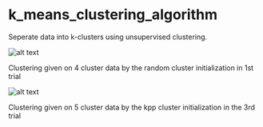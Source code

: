 # k_means_clustering_algorithm
 Seperate data into k-clusters using unsupervised clustering.

![alt text](https://github.com/sashakttripathi/k_means_clustering_algorithm/blob/main/result-random-centroid-assignment-data-1.png?raw=true)

Clustering given on 4 cluster data by the random cluster initialization in 1st trial

![alt text](https://github.com/sashakttripathi/k_means_clustering_algorithm/blob/main/result-kpp-centroid-assignment-data-2.png?raw=true)

Clustering given on 5 cluster data by the kpp cluster initialization in the 3rd trial
